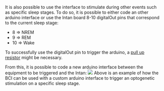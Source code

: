It is also possible to use the interface to stimulate during other events such as specific sleep stages. To do so, it is possible to either code an other arduino interface or use the Intan board 8-10 digitalOut pins that correspond to the current sleep stage:
* 8 => NREM
* 9 => REM
* 10 => Wake

To successfully use the digitalOut pin to trigger the arduino, a [pull up resistor](https://learn.sparkfun.com/tutorials/pull-up-resistors) might be necessary.

From this, it is possible to code a new arduino interface between the equipment to be triggered and the Intan:
![](https://user-images.githubusercontent.com/41677251/43254358-82d299c4-90c7-11e8-8118-0aadf1c78002.PNG)
Above is an example of how the BCI can be used with a custom arduino interface to trigger an optogenetic stimulation on a specific sleep stage.